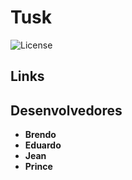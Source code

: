 # Tusk
![License](https://img.shields.io/badge/license-MIT-blue.svg)

## Links


## Desenvolvedores

- **Brendo**
- **Eduardo**
- **Jean**
-  **Prince**
